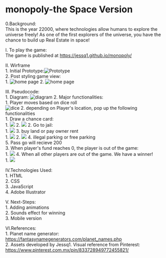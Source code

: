# monopoly-the Space Version<br>
0.Background:<br>
    This is the year 22000, where technologies allow humans to explore the universe freely! As one of the first explorers of the universe, you have the chance to build up Real Estate in space!

I. To play the game:<br>
    The game is published at https://jessq1.github.io/monopoly/<br>

II. Wirframe<br>
    1. Initial Prototype:<img src="./asset/MONOPOLY-Wireframe.png" alt="Prototype" /><br>
    2. Post styling game view:<br>
       1. <img src="./asset/game-home-page.png" alt="home page" />
       2. <img src="./asset/game-page.png" alt="home page" />

III. Pseudocode:<br>
    1. Diagram: <img src="./asset/function-diagram.svg" alt="diagram" />
    2. Major functionalities:<br>
       1. Player moves based on dice roll<br>
   <img src="./asset/game-dice-roll-function.png" alt="dice" />
       2. depending on Player's location, pop up the following functionalities<br>
          1. Draw a chance card:<br>
             1.  <img src="./asset/game-draw-chance-card.png" />
             2.   <img src="./asset/game-select-chance-card.png" />
          2. Go to jail:<br>
             1. <img src="./asset/game-jail.png" />
          3. buy land or pay owner rent<br>
             1. <img src="./asset/game-buy-land.png" />
             2. <img src="./asset/game-pay-rent.png" />
          4. illegal parking or free parking<br>
          5. Pass go will recieve 200<br>
       3. When player's fund reaches 0, the player is out of the game:<br>
          1. <img src="./asset/game-out.png" />
       4. When all other players are out of the game. We have a winner!<br>
          1. <img src="./asset/game-winner.png" />

IV.Technologies Used:<br>
    1. HTML<br>
    2. CSS<br>
    3. JavaScript<br>
    4. Adobe Illustrator<br>

V. Next-Steps:<br>
    1. Adding animations<br>
    2. Sounds effect for winning<br>
    3. Mobile version<br>

VI.References:<br>
    1. Planet name generator: https://fantasynamegenerators.com/planet_names.php<br>
    2. Assets developed by Jessq1. Visual reference from Pinterest: https://www.pinterest.com.mx/pin/833728949772455821/